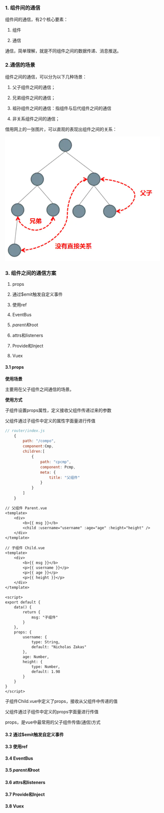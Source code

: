 ### 1. 组件间的通信

组件间的通信，有2个核心要素：

1. 组件

2. 通信

通信，简单理解，就是不同组件之间的数据传递、消息推送。

### 2.通信的场景

组件之间的通信，可以分为以下几种场景：

1. 父子组件之间的通信；

2. 兄弟组件之间的通信；

3. 祖孙组件之间的通信：指组件与后代组件之间的通信

4. 非关系组件之间的通信；

借用网上的一张图片，可以直观的表现出组件之间的关系：

![vue组件之间的关系](../images/i6.png)

### 3. 组件之间的通信方案

1. props

2. 通过$emit触发自定义事件

3. 使用ref

4. EventBus

5. $parent和$root

6. attrs和listeners

7. Provide和Inject

8. Vuex

#### 3.1 props

**使用场景**

主要用在父子组件之间通信的场景。

**使用方式**

子组件设置props属性，定义接收父组件传递过来的参数

父组件通过子组件中定义的属性字面量进行传值

```javascript
// router/index.js
    {
        path: "/compo",
        component:Cmp,
        children:[
            {
                path: "cpcmp",
                component: Pcmp,
                meta: {
                    title: "父组件"
                }
            }
        ]
    }
```

```vue
// 父组件 Parent.vue
<template>
    <div>
        <b>{{ msg }}</b>
        <child :username="username" :age="age" :height="height" />
    </div>
</template>

// 子组件 Child.vue
<template>
    <div>
        <b>{{ msg }}</b>
        <p>{{ username }}</p>
        <p>{{ age }}</p>
        <p>{{ height }}</p>
    </div>
</template>

<script>
export default {
    data() {
        return {
            msg: "子组件"
        }
    },
    props: {
        username: {
            type: String,
            default: "Nicholas Zakas"
        },
        age: Number,
        height: {
            type: Number,
            default: 1.98
        }
    }
}
</script>
```

子组件Child.vue中定义了props，接收从父组件中传递的值

父组件通过子组件中定义的props字面量进行传值

props，是vue中最常用的父子组件传值(通信)方式

#### 3.2 通过$emit触发自定义事件



#### 3.3 使用ref

#### 3.4 EventBus

#### 3.5 $parent和$root

#### 3.6 attrs和listeners

#### 3.7 Provide和Inject

#### 3.8 Vuex
